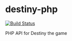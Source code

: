 destiny-php
===========

[![Build Status](https://travis-ci.org/aFreshMelon/destiny-php.svg)](https://travis-ci.org/aFreshMelon/destiny-php)

PHP API for Destiny the game
